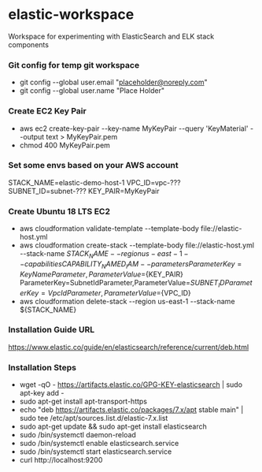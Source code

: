 # elastic-workspace
Workspace for experimenting with ElasticSearch and ELK stack components

### Git config for temp git workspace
+ git config --global user.email "placeholder@noreply.com"
+ git config --global user.name "Place Holder"

### Create EC2 Key Pair
+ aws ec2 create-key-pair --key-name MyKeyPair --query 'KeyMaterial' --output text > MyKeyPair.pem
+ chmod 400 MyKeyPair.pem

### Set some envs based on your AWS account
STACK_NAME=elastic-demo-host-1
VPC_ID=vpc-???
SUBNET_ID=subnet-???
KEY_PAIR=MyKeyPair

### Create Ubuntu 18 LTS EC2
+ aws cloudformation validate-template --template-body file://elastic-host.yml
+ aws cloudformation create-stack --template-body file://elastic-host.yml --stack-name ${STACK_NAME} --region us-east-1 --capabilities CAPABILITY_NAMED_IAM --parameters ParameterKey=KeyNameParameter,ParameterValue=${KEY_PAIR} ParameterKey=SubnetIdParameter,ParameterValue=${SUBNET_ID} ParameterKey=VpcIdParameter,ParameterValue=${VPC_ID}
+ aws cloudformation delete-stack --region us-east-1 --stack-name ${STACK_NAME} 

### Installation Guide URL
https://www.elastic.co/guide/en/elasticsearch/reference/current/deb.html

### Installation Steps
+ wget -qO - https://artifacts.elastic.co/GPG-KEY-elasticsearch | sudo apt-key add -
+ sudo apt-get install apt-transport-https
+ echo "deb https://artifacts.elastic.co/packages/7.x/apt stable main" | sudo tee /etc/apt/sources.list.d/elastic-7.x.list
+ sudo apt-get update && sudo apt-get install elasticsearch
+ sudo /bin/systemctl daemon-reload 
+ sudo /bin/systemctl enable elasticsearch.service
+ sudo /bin/systemctl start elasticsearch.service
+ curl http://localhost:9200
